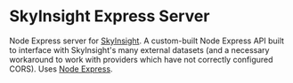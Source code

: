 # SkyInsight Express Server

Node Express server for [SkyInsight](https://github.com/DavidBartek/sky-insight). A custom-built Node Express API built to interface with SkyInsight's many external datasets (and a necessary workaround to work with providers which have not correctly configured CORS). Uses [Node Express](https://expressjs.com/en/starter/installing.html).

